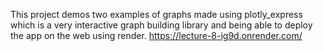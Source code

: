 This project demos two examples of graphs made using plotly_express which is a very interactive graph building library and being able to deploy the app on the web using render.
https://lecture-8-ig9d.onrender.com/
